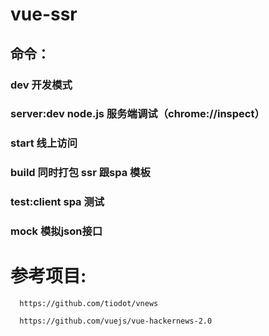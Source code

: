 # vue-ssr
## 命令：
  ### dev  开发模式
  ### server:dev node.js 服务端调试（chrome://inspect）
  ### start  线上访问
  ### build  同时打包 ssr 跟spa 模板
  ### test:client spa 测试
  ### mock 模拟json接口
 
# 参考项目:

      https://github.com/tiodot/vnews

      https://github.com/vuejs/vue-hackernews-2.0
      
      
